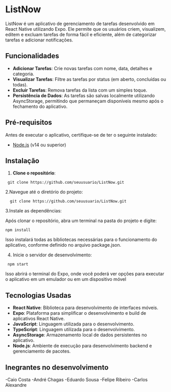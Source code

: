 # ListNow

ListNow é um aplicativo de gerenciamento de tarefas desenvolvido em React Native utilizando Expo. Ele permite que os usuários criem, visualizem, editem e excluam tarefas de forma fácil e eficiente, além de categorizar tarefas e adicionar notificações.

## Funcionalidades

- **Adicionar Tarefas**: Crie novas tarefas com nome, data, detalhes e categoria.
- **Visualizar Tarefas**: Filtre as tarefas por status (em aberto, concluídas ou todas).
- **Excluir Tarefas**: Remova tarefas da lista com um simples toque.
- **Persistência de Dados**: As tarefas são salvas localmente utilizando AsyncStorage, permitindo que permaneçam disponíveis mesmo após o fechamento do aplicativo.

## Pré-requisitos

Antes de executar o aplicativo, certifique-se de ter o seguinte instalado:

- [Node.js](https://nodejs.org/) (v14 ou superior)

## Instalação

1. **Clone o repositório**:
  ````
   git clone https://github.com/seuusuario/ListNow.git
````
2.Navegue até o diretório do projeto:
 ````
   git clone https://github.com/seuusuario/ListNow.git
 ````
3.Instale as dependências:

Após clonar o repositório, abra um terminal na pasta do projeto e digite:
 ````
npm install
 ````
Isso instalará todas as bibliotecas necessárias para o funcionamento do aplicativo, conforme definido no arquivo package.json.

4. Inicie o servidor de desenvolvimento:
````
 npm start
````
Isso abrirá o terminal do Expo, onde você poderá ver opções para executar o aplicativo em um emulador ou em um dispositivo móvel

## Tecnologias Usadas

- **React Native**: Biblioteca para desenvolvimento de interfaces móveis.
- **Expo**: Plataforma para simplificar o desenvolvimento e build de aplicativos React Native.
- **JavaScript**: Linguagem utilizada para o desenvolvimento.
- **TypeScript**: Linguagem utilizada para o desenvolvimento.
- **AsyncStorage**: Armazenamento local de dados persistentes no aplicativo.
- **Node.js**: Ambiente de execução para desenvolvimento backend e gerenciamento de pacotes.


## Inegrantes no desenvolvimento
 -Caio Costa
 -André Chagas
 -Eduardo Sousa
 -Felipe Ribeiro
 -Carlos Alexandre

